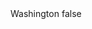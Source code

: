 <?xml version="1.0" encoding="UTF-8"?>
<CustomMetadata xmlns="http://soap.sforce.com/2006/04/metadata">
    <label>Washington</label>
    <protected>false</protected>
</CustomMetadata>
